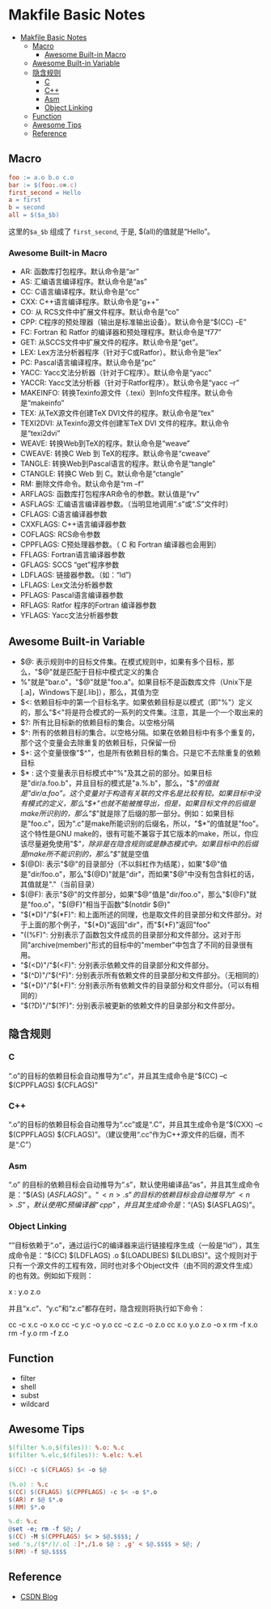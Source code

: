
# Makfile Basic Notes

<!-- TOC -->

- [Makfile Basic Notes](#makfile-basic-notes)
  - [Macro](#macro)
    - [Awesome Built-in Macro](#awesome-built-in-macro)
  - [Awesome Built-in Variable](#awesome-built-in-variable)
  - [隐含规则](#隐含规则)
    - [C](#c)
    - [C++](#c)
    - [Asm](#asm)
    - [Object Linking](#object-linking)
  - [Function](#function)
  - [Awesome Tips](#awesome-tips)
  - [Reference](#reference)

<!-- /TOC -->

## Macro

```makefile
foo := a.o b.o c.o
bar := $(foo:.o=.c)
first_second = Hello
a = first
b = second
all = $($a_$b)
```

这里的`$a_$b` 组成了 `first_second`, 于是, $(all)的值就是“Hello”。

### Awesome Built-in Macro

- AR: 函数库打包程序。默认命令是“ar”
- AS: 汇编语言编译程序。默认命令是“as”
- CC: C语言编译程序。默认命令是“cc”
- CXX: C++语言编译程序。默认命令是“g++”
- CO: 从 RCS文件中扩展文件程序。默认命令是“co”
- CPP: C程序的预处理器（输出是标准输出设备）。默认命令是“$(CC) –E”
- FC: Fortran 和 Ratfor 的编译器和预处理程序。默认命令是“f77”
- GET: 从SCCS文件中扩展文件的程序。默认命令是“get”。
- LEX: Lex方法分析器程序（针对于C或Ratfor）。默认命令是“lex”
- PC: Pascal语言编译程序。默认命令是“pc”
- YACC: Yacc文法分析器（针对于C程序）。默认命令是“yacc”
- YACCR: Yacc文法分析器（针对于Ratfor程序）。默认命令是“yacc –r”
- MAKEINFO: 转换Texinfo源文件（.texi）到Info文件程序。默认命令是“makeinfo”
- TEX: 从TeX源文件创建TeX DVI文件的程序。默认命令是“tex”
- TEXI2DVI: 从Texinfo源文件创建军TeX DVI 文件的程序。默认命令是“texi2dvi”
- WEAVE: 转换Web到TeX的程序。默认命令是“weave”
- CWEAVE: 转换C Web 到 TeX的程序。默认命令是“cweave”
- TANGLE: 转换Web到Pascal语言的程序。默认命令是“tangle”
- CTANGLE: 转换C Web 到 C。默认命令是“ctangle”
- RM: 删除文件命令。默认命令是“rm –f”
- ARFLAGS: 函数库打包程序AR命令的参数。默认值是“rv”
- ASFLAGS: 汇编语言编译器参数。（当明显地调用“.s”或“.S”文件时）
- CFLAGS: C语言编译器参数
- CXXFLAGS: C++语言编译器参数
- COFLAGS: RCS命令参数
- CPPFLAGS: C预处理器参数。（ C 和 Fortran 编译器也会用到）
- FFLAGS: Fortran语言编译器参数
- GFLAGS: SCCS “get”程序参数
- LDFLAGS: 链接器参数。（如：“ld”)
- LFLAGS: Lex文法分析器参数
- PFLAGS: Pascal语言编译器参数
- RFLAGS: Ratfor 程序的Fortran 编译器参数
- YFLAGS: Yacc文法分析器参数

## Awesome Built-in Variable

- $@: 表示规则中的目标文件集。在模式规则中，如果有多个目标，那么，"$@"就是匹配于目标中模式定义的集合
- $%: 仅当目标是函数库文件中，表示规则中的目标成员名。例如，如果一个目标是"foo.a(bar.o)"，那么，"$%"就是"bar.o"，"$@"就是"foo.a"。如果目标不是函数库文件（Unix下是[.a]，Windows下是[.lib]），那么，其值为空
- $<: 依赖目标中的第一个目标名字。如果依赖目标是以模式（即"%"）定义的，那么"$<"将是符合模式的一系列的文件集。注意，其是一个一个取出来的
- $?: 所有比目标新的依赖目标的集合。以空格分隔
- $^: 所有的依赖目标的集合。以空格分隔。如果在依赖目标中有多个重复的，那个这个变量会去除重复的依赖目标，只保留一份
- $+: 这个变量很像"$^"，也是所有依赖目标的集合。只是它不去除重复的依赖目标
- $* : 这个变量表示目标模式中"%"及其之前的部分。如果目标是"dir/a.foo.b"，并且目标的模式是"a.%.b"，那么，"$*"的值就是"dir/a.foo"。这个变量对于构造有关联的文件名是比较有较。如果目标中没有模式的定义，那么"$*"也就不能被推导出，但是，如果目标文件的后缀是make所识别的，那么"$*"就是除了后缀的那一部分。例如：如果目标是"foo.c"，因为".c"是make所能识别的后缀名，所以，"$*"的值就是"foo"。这个特性是GNU make的，很有可能不兼容于其它版本的make，所以，你应该尽量避免使用"$*"，除非是在隐含规则或是静态模式中。如果目标中的后缀是make所不能识别的，那么"$*"就是空值
- $(@D): 表示"$@"的目录部分（不以斜杠作为结尾），如果"$@"值是"dir/foo.o"，那么"$(@D)"就是"dir"，而如果"$@"中没有包含斜杠的话，其值就是"."（当前目录）
- $(@F): 表示"$@"的文件部分，如果"$@"值是"dir/foo.o"，那么"$(@F)"就是"foo.o"，"$(@F)"相当于函数"$(notdir $@)"
- "$(*D)"/"$(*F)": 和上面所述的同理，也是取文件的目录部分和文件部分。对于上面的那个例子，"$(*D)"返回"dir"，而"$(*F)"返回"foo"
- "$(%D)"/"$(%F)": 分别表示了函数包文件成员的目录部分和文件部分。这对于形同"archive(member)"形式的目标中的"member"中包含了不同的目录很有用。
- "$(<D)"/"$(<F)": 分别表示依赖文件的目录部分和文件部分。
- "$(^D)"/"$(^F)": 分别表示所有依赖文件的目录部分和文件部分。（无相同的）
- "$(+D)"/"$(+F)": 分别表示所有依赖文件的目录部分和文件部分。（可以有相同的）
- "$(?D)"/"$(?F)": 分别表示被更新的依赖文件的目录部分和文件部分。

## 隐含规则

### C

“<n>.o”的目标的依赖目标会自动推导为“<n>.c”，并且其生成命令是“$(CC) –c $(CPPFLAGS) $(CFLAGS)”

### C++

“<n>.o”的目标的依赖目标会自动推导为“<n>.cc”或是“<n>.C”，并且其生成命令是“$(CXX) –c $(CPPFLAGS) $(CFLAGS)”。（建议使用“.cc”作为C++源文件的后缀，而不是“.C”）

### Asm

“<n>.o” 的目标的依赖目标会自动推导为“<n>.s”，默认使用编译品“as”，并且其生成命令是：“$(AS) $(ASFLAGS)”。“<n>.s” 的目标的依赖目标会自动推导为“<n>.S”，默认使用C预编译器“cpp”，并且其生成命令是：“$(AS) $(ASFLAGS)”。

### Object Linking

“<n>”目标依赖于“<n>.o”，通过运行C的编译器来运行链接程序生成（一般是“ld”），其生成命令是：“$(CC) $(LDFLAGS) <n>.o $(LOADLIBES) $(LDLIBS)”。这个规则对于只有一个源文件的工程有效，同时也对多个Object文件（由不同的源文件生成）的也有效。例如如下规则：

x : y.o z.o

并且“x.c”、“y.c”和“z.c”都存在时，隐含规则将执行如下命令：

cc -c x.c -o x.o
cc -c y.c -o y.o
cc -c z.c -o z.o
cc x.o y.o z.o -o x
rm -f x.o
rm -f y.o
rm -f z.o

## Function

- filter
- shell
- subst
- wildcard

## Awesome Tips

```makefile
$(filter %.o,$(files)): %.o: %.c
$(filter %.elc,$(files)): %.elc: %.el
```

```makefile
$(CC) -c $(CFLAGS) $< -o $@
```

```makefile
(%.o) : %.c
$(CC) $(CFLAGS) $(CPPFLAGS) -c $< -o $*.o
$(AR) r $@ $*.o
$(RM) $*.o
```

```makefile
%.d: %.c
@set -e; rm -f $@; /
$(CC) -M $(CPPFLAGS) $< > $@.$$$$; /
sed 's,/($*/)/.o[ :]*,/1.o $@ : ,g' < $@.$$$$ > $@; /
$(RM) -f $@.$$$$
```

## Reference

- [CSDN Blog](http://m.blog.csdn.net/article/details?id=1771246)
